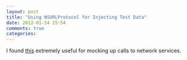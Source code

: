 ```yaml
---
layout: post
title: "Using NSURLProtocol for Injecting Test Data"
date: 2012-01-24 15:54
comments: true
categories:
---
```

I found [this](http://www.infinite-loop.dk/blog/2011/09/using-nsurlprotocol-for-injecting-test-data/) extremely useful for mocking up calls to network services.